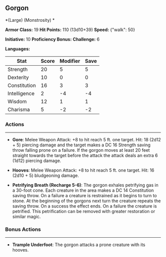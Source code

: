 ## Gorgon
*(Large) (Monstrosity) *

**Armor Class:** 19
**Hit Points:** 110 (13d10+39)
**Speed:** {"walk": 50}

**Initiative:** 10
**Proficiency Bonus:**
**Challenge:** 6

**Languages:** 



| Stat | Score | Modifier | Save |
| ---- | ---- | ---- | ---- |
| Strength | 20 | 5 | 5 |
| Dexterity | 10 | 0 | 0 |
| Constitution | 16 | 3 | 3 |
| Intelligence | 2 | -4 | -4 |
| Wisdom | 12 | 1 | 1 |
| Charisma | 5 | -2 | -2 |

### Actions
 --- 
- **Gore**: Melee Weapon Attack: +8 to hit  reach 5 ft.  one target. Hit: 18 (2d12 + 5) piercing damage  and the target makes a DC 16 Strength saving throw  falling prone on a failure. If the gorgon moves at least 20 feet straight towards the target before the attack  the attack deals an extra 6 (1d12) piercing damage.

- **Hooves**: Melee Weapon Attack: +8 to hit  reach 5 ft.  one target. Hit: 16 (2d10 + 5) bludgeoning damage.

- **Petrifying Breath (Recharge 5-6)**: The gorgon exhales petrifying gas in a 30-foot cone. Each creature in the area makes a DC 14 Constitution saving throw. On a failure  a creature is restrained as it begins to turn to stone. At the beginning of the gorgons next turn  the creature repeats the saving throw. On a success  the effect ends. On a failure  the creature is petrified. This petrification can be removed with greater restoration or similar magic.

### Bonus Actions
 --- 
- **Trample Underfoot**: The gorgon attacks a prone creature with its hooves.

